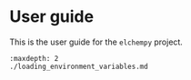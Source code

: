 # User guide

This is the user guide for the `elchempy` project.

```{toctree}
:maxdepth: 2
./loading_environment_variables.md
```
